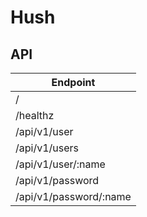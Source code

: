 # Hush

## API

| Endpoint | 
|----------|
| / | | 
| /healthz | 
| /api/v1/user | 
| /api/v1/users |
| /api/v1/user/:name |
| /api/v1/password | x | 
| /api/v1/password/:name | x |
